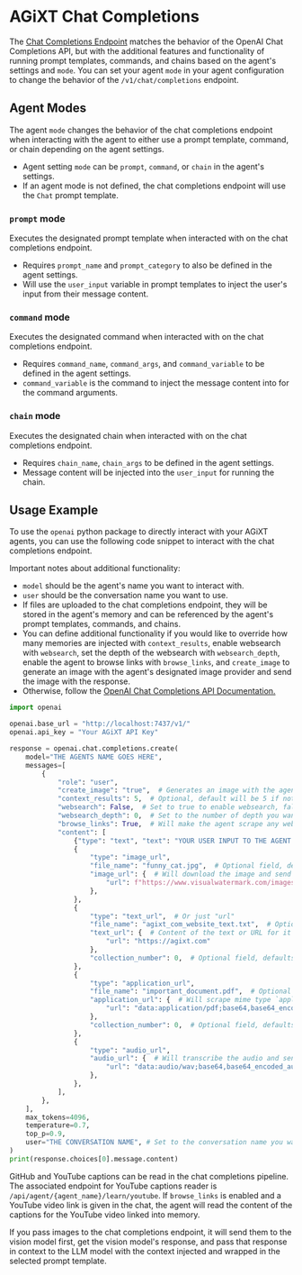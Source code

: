 # AGiXT Chat Completions

The [Chat Completions Endpoint](https://platform.openai.com/docs/guides/text-generation/chat-completions-api) matches the behavior of the OpenAI Chat Completions API, but with the additional features and functionality of running prompt templates, commands, and chains based on the agent's settings and `mode`. You can set your agent `mode` in your agent configuration to change the behavior of the `/v1/chat/completions` endpoint.

## Agent Modes

The agent `mode` changes the behavior of the chat completions endpoint when interacting with the agent to either use a prompt template, command, or chain depending on the agent settings.

- Agent setting `mode` can be `prompt`, `command`, or `chain` in the agent's settings.
- If an agent mode is not defined, the chat completions endpoint will use the `Chat` prompt template.

### `prompt` mode

Executes the designated prompt template when interacted with on the chat completions endpoint.

- Requires `prompt_name` and `prompt_category` to also be defined in the agent settings.
- Will use the `user_input` variable in prompt templates to inject the user's input from their message content.

### `command` mode

Executes the designated command when interacted with on the chat completions endpoint.

- Requires `command_name`, `command_args`, and `command_variable` to be defined in the agent settings.
- `command_variable` is the command to inject the message content into for the command arguments.

### `chain` mode

Executes the designated chain when interacted with on the chat completions endpoint.

- Requires `chain_name`, `chain_args` to be defined in the agent settings.
- Message content will be injected into the `user_input` for running the chain.

## Usage Example

To use the `openai` python package to directly interact with your AGiXT agents, you can use the following code snippet to interact with the chat completions endpoint.

Important notes about additional functionality:

- `model` should be the agent's name you want to interact with.
- `user` should be the conversation name you want to use.
- If files are uploaded to the chat completions endpoint, they will be stored in the agent's memory and can be referenced by the agent's prompt templates, commands, and chains.
- You can define additional functionality if you would like to override how many memories are injected with `context_results`, enable websearch with `websearch`, set the depth of the websearch with `websearch_depth`, enable the agent to browse links with `browse_links`, and `create_image` to generate an image with the agent's designated image provider and send the image with the response.
- Otherwise, follow the [OpenAI Chat Completions API Documentation.](https://platform.openai.com/docs/guides/text-generation/chat-completions-api)

```python
import openai

openai.base_url = "http://localhost:7437/v1/"
openai.api_key = "Your AGiXT API Key"

response = openai.chat.completions.create(
    model="THE AGENTS NAME GOES HERE",
    messages=[
        {
            "role": "user",
            "create_image": "true",  # Generates an image with the agents designated image_provider and sends image with response.
            "context_results": 5,  # Optional, default will be 5 if not set.
            "websearch": False,  # Set to true to enable websearch, false to disable. Default is false if not set.
            "websearch_depth": 0,  # Set to the number of depth you want to websearch to go (3 would go 3 links deep per link it scrapes)
            "browse_links": True,  # Will make the agent scrape any web URLs the user puts in chat.
            "content": [
                {"type": "text", "text": "YOUR USER INPUT TO THE AGENT GOES HERE"},
                {
                    "type": "image_url",
                    "file_name": "funny_cat.jpg",  # Optional field, defaults to a random name.
                    "image_url": {  # Will download the image and send it to the vision model
                        "url": f"https://www.visualwatermark.com/images/add-text-to-photos/add-text-to-image-3.webp"
                    },
                },
                {
                    "type": "text_url",  # Or just "url"
                    "file_name": "agixt_com_website_text.txt",  # Optional field, defaults to a random name.
                    "text_url": {  # Content of the text or URL for it to be scraped
                        "url": "https://agixt.com"
                    },
                    "collection_number": 0,  # Optional field, defaults to 0.
                },
                {
                    "type": "application_url",
                    "file_name": "important_document.pdf",  # Optional field, defaults to a random name.
                    "application_url": {  # Will scrape mime type `application` into the agent's memory
                        "url": "data:application/pdf;base64,base64_encoded_pdf_here"
                    },
                    "collection_number": 0,  # Optional field, defaults to 0.
                },
                {
                    "type": "audio_url",
                    "audio_url": {  # Will transcribe the audio and send it to the agent
                        "url": "data:audio/wav;base64,base64_encoded_audio_here"
                    },
                },
            ],
        },
    ],
    max_tokens=4096,
    temperature=0.7,
    top_p=0.9,
    user="THE CONVERSATION NAME", # Set to the conversation name you want to use
)
print(response.choices[0].message.content)
```

GitHub and YouTube captions can be read in the chat completions pipeline. The associated endpoint for YouTube captions reader is `/api/agent/{agent_name}/learn/youtube`. If `browse_links` is enabled and a YouTube video link is given in the chat, the agent will read the content of the captions for the YouTube video linked into memory.

If you pass images to the chat completions endpoint, it will send them to the vision model first, get the vision model's response, and pass that response in context to the LLM model with the context injected and wrapped in the selected prompt template.
